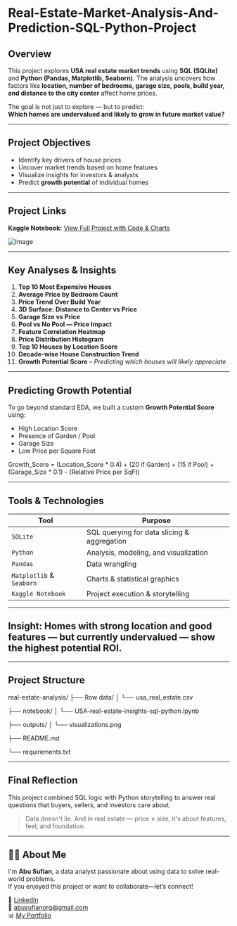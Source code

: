 # Real-Estate-Market-Analysis-And-Prediction-SQL-Python-Project

## Overview

This project explores **USA real estate market trends** using **SQL (SQLite)** and **Python (Pandas, Matplotlib, Seaborn)**. The analysis uncovers how factors like **location, number of bedrooms, garage size, pools, build year, and distance to the city center** affect home prices.

The goal is not just to explore — but to predict:  
**Which homes are undervalued and likely to grow in future market value?**

---

##  Project Objectives

- Identify key drivers of house prices
- Uncover market trends based on home features
- Visualize insights for investors & analysts
- Predict **growth potential** of individual homes

---

## Project Links
**Kaggle Notebook:** [View Full Project with Code & Charts](https://www.kaggle.com/code/abusufianorg/real-estate-insights-sql-python)

![Image](https://github.com/user-attachments/assets/a1a29157-ea59-4728-9c01-a132e3ff712f)

---

## Key Analyses & Insights

1. **Top 10 Most Expensive Houses**
2. **Average Price by Bedroom Count**
3. **Price Trend Over Build Year**
4. **3D Surface: Distance to Center vs Price**
5. **Garage Size vs Price**
6. **Pool vs No Pool — Price Impact**
7. **Feature Correlation Heatmap**
8. **Price Distribution Histogram**
9. **Top 10 Houses by Location Score**
10. **Decade-wise House Construction Trend**
11. **Growth Potential Score** – *Predicting which houses will likely appreciate*

---

##  Predicting Growth Potential

To go beyond standard EDA, we built a custom **Growth Potential Score** using:

- High Location Score  
- Presence of Garden / Pool 
- Garage Size 
- Low Price per Square Foot   


Growth_Score = (Location_Score * 0.4)
             + (20 if Garden)
             + (15 if Pool)
             + (Garage_Size * 0.1)
             - (Relative Price per SqFt)

---

## Tools & Technologies

| Tool | Purpose |
|------|---------|
| `SQLite` | SQL querying for data slicing & aggregation |
| `Python` | Analysis, modeling, and visualization |
| `Pandas` | Data wrangling |
| `Matplotlib` & `Seaborn` | Charts & statistical graphics |
| `Kaggle Notebook` | Project execution & storytelling |

---

## Insight: Homes with strong location and good features — but currently undervalued — show the highest potential ROI.

---

## Project Structure
real-estate-analysis/
├── Row data/
│   └── usa_real_estate.csv

├── notebook/
│   └── USA-real-estate-insights-sql-python.ipynb

├── outputs/
│   └── visualizations.png

├── README.md

└── requirements.txt

---

## Final Reflection
This project combined SQL logic with Python storytelling to answer real questions that buyers, sellers, and investors care about.

> Data doesn't lie. And in real estate — price ≠ size, it's about features, feel, and foundation.

---

## 🧑‍💻 About Me

I'm **Abu Sufian**, a data analyst passionate about using data to solve real-world problems.  
If you enjoyed this project or want to collaborate—let’s connect!

🔗 [LinkedIn](https://www.linkedin.com/in/abusufianorg/)  
📧 abusufianorg@gmail.com  
📊 [My Portfolio](https://github.com/AbuSufian-org/)
